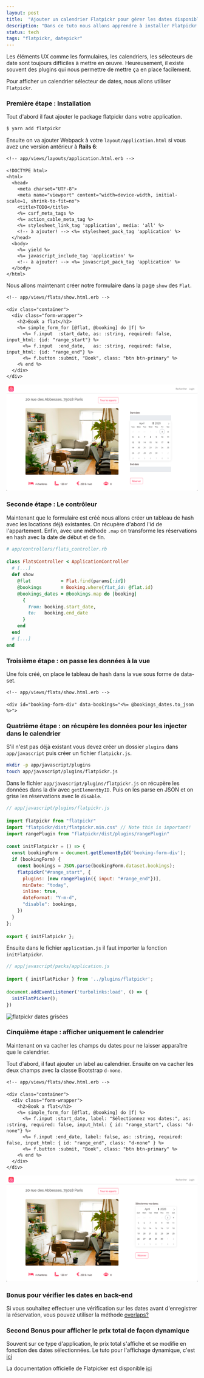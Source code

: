 ```yaml
---
layout: post
title:  "Ajouter un calendrier Flatpickr pour gérer les dates disponibles"
description: "Dans ce tuto nous allons apprendre à installer Flatpickr dans une application Rails et à gérer les dates disponibles."
status: tech
tags: "flatpickr, datepickr"
---
```


Les éléments UX comme les formulaires, les calendriers, les sélecteurs de date sont toujours difficiles à mettre en œuvre. Heureusement, il existe souvent des plugins qui nous permettre de mettre ça en place facilement.

Pour afficher un calendrier sélecteur de dates, nous allons utiliser `Flatpickr`.

### Première étape : Installation

Tout d'abord il faut ajouter le package flatpickr dans votre application.

```sh
$ yarn add flatpickr
```

Ensuite on va ajouter Webpack à votre `layout/application.html` si vous avez une version antérieur à **Rails 6**:

```erb
<!-- app/views/layouts/application.html.erb -->

<!DOCTYPE html>
<html>
  <head>
    <meta charset="UTF-8">
    <meta name="viewport" content="width=device-width, initial-scale=1, shrink-to-fit=no">
    <title>TODO</title>
    <%= csrf_meta_tags %>
    <%= action_cable_meta_tag %>
    <%= stylesheet_link_tag 'application', media: 'all' %>
    <!-- à ajouter! --> <%= stylesheet_pack_tag 'application' %>
  </head>
  <body>
    <%= yield %>
    <%= javascript_include_tag 'application' %>
    <!-- à ajouter! --> <%= javascript_pack_tag 'application' %>
  </body>
</html>
```

Nous allons maintenant créer notre formulaire dans la page `show` des `Flat`.

```erb
<!-- app/views/flats/show.html.erb -->

<div class="container">
  <div class="form-wrapper">
    <h2>Book a flat</h2>
    <%= simple_form_for [@flat, @booking] do |f| %>
      <%= f.input  :start_date, as: :string, required: false, input_html: {id: "range_start"} %>
      <%= f.input  :end_date,   as: :string, required: false, input_html: {id: "range_end"} %>
      <%= f.button :submit, "Book", class: "btn btn-primary" %>
    <% end %>
  </div>
</div>
```

<img src="/images/posts/flatpickr/flatpickr-avec-input.png" class="image" alt="calendrier flatpickr">


### Seconde étape : Le contrôleur

Maintenant que le formulaire est créé nous allons créer un tableau de hash avec les locations déjà existantes. On récupère d'abord l'id de l'appartement. Enfin, avec une méthode `.map` on transforme les réservations en hash avec la date de début et de fin.


```ruby
# app/controllers/flats_controller.rb

class FlatsController < ApplicationController
  # [...]
  def show
    @flat           = Flat.find(params[:id])
    @bookings       = Booking.where(flat_id: @flat.id)
    @bookings_dates = @bookings.map do |booking|
      {
        from: booking.start_date,
        to:   booking.end_date
      }
    end
  end
  # [...]
end
```

### Troisième étape : on passe les données à la vue

Une fois créé, on place le tableau de hash dans la vue sous forme de data-set.

```erb
<!-- app/views/flats/show.html.erb -->

<div id="booking-form-div" data-bookings="<%= @bookings_dates.to_json %>">
```

### Quatrième étape : on récupère les données pour les injecter dans le calendrier

S'il n'est pas déjà existant vous devez créer un dossier `plugins` dans `app/javascript` puis créer un fichier `flatpickr.js`.

```sh
mkdir -p app/javascript/plugins
touch app/javascript/plugins/flatpickr.js
```

Dans le fichier `app/javascript/plugins/flatpickr.js` on récupère les données dans la div avec `getElementbyID`. Puis on les parse en JSON et on grise les réservations avec le `disable`.

```js
// app/javascript/plugins/flatpickr.js

import flatpickr from "flatpickr"
import "flatpickr/dist/flatpickr.min.css" // Note this is important!
import rangePlugin from "flatpickr/dist/plugins/rangePlugin"

const initFlatpickr = () => {
  const bookingForm = document.getElementById('booking-form-div');
  if (bookingForm) {
    const bookings = JSON.parse(bookingForm.dataset.bookings);
    flatpickr("#range_start", {
      plugins: [new rangePlugin({ input: "#range_end"})],
      minDate: "today",
      inline: true,
      dateFormat: "Y-m-d",
      "disable": bookings,
    })
  }
};

export { initFlatpickr };
```

Ensuite dans le fichier `application.js` il faut importer la fonction `initFlatpickr`.

```js
// app/javascript/packs/application.js

import { initFlatPicker } from '../plugins/flatpickr';

document.addEventListener('turbolinks:load', () => {
  initFlatPicker();
})
```

<img src="/images/posts/flatpickr/gif-flatpickr-disable.gif" class="image" alt="flatpickr dates grisées">


### Cinquième étape : afficher uniquement le calendrier

Maintenant on va cacher les champs du dates pour ne laisser apparaître que le calendrier.

Tout d'abord, il faut ajouter un label au calendrier. Ensuite on va cacher les deux champs avec la classe Bootstrap `d-none`.

```erb
<!-- app/views/flats/show.html.erb -->

<div class="container">
  <div class="form-wrapper">
    <h2>Book a flat</h2>
    <%= simple_form_for [@flat, @booking] do |f| %>
      <%= f.input :start_date, label: "Sélectionnez vos dates:", as: :string, required: false, input_html: { id: "range_start", class: "d-none"} %>
      <%= f.input :end_date, label: false, as: :string, required: false, input_html: { id: "range_end", class: "d-none" } %>
      <%= f.button :submit, "Book", class: "btn btn-primary" %>
    <% end %>
  </div>
</div>
```

<img src="/images/posts/flatpickr/flatpickr-sans-input.png" class="image" alt="calendrier flatpickr">

### Bonus pour vérifier les dates en back-end

Si vous souhaitez effectuer une vérification sur les dates avant d'enregistrer la réservation, vous pouvez utiliser la méthode <a href="https://apidock.com/rails/Range/overlaps%3F" class= "underlined" target="_blank">overlaps?</a>

### Second Bonus pour afficher le prix total de façon dynamique

Souvent sur ce type d'application, le prix total s'affiche et se modifie en fonction des dates sélectionnées. Le tuto pour l'affichage dynamique, c'est <a href="/2020/03/31/dynamic-element.html" class= "underlined">ici</a>

La documentation officielle de Flatpicker est disponible <a href="https://flatpickr.js.org/examples/#basic" class= "underlined" target="_blank">ici</a>
